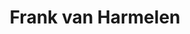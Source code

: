 ---
# Display name
title: "Frank van Harmelen"

# Role/position (e.g., (Assistant/Associate/Full) Professor, Postdoctoral Researchers, Ph.D. Candidate)
role: Reinforcement Learning

# The start and end year of being part of this group.
# If the author is an active member, leave member_end empty. Otherwise, fill in.
member_start: 
member_end:

# Organizations/Affiliations
organizations:
  - name: Delft University of Technology
    url: "https://www.tudelft.nl/"
    country: NL

# Short bio (displayed in user profile at end of posts)
bio: >
  AI4Fintech

# List each interest with a dash
interests:
  - Computational Intelligence for SE
  - Security Testing
  - Blockchain

# Social/Academic Networking
# For available icons, see: https://sourcethemes.com/academic/docs/page-builder/#icons
# For an email link, use "fas" icon pack, "envelope" icon, and a link in the
# form "mailto:your-email@example.com" or "/#contact" for contact widget.
social:
  - icon: twitter
    icon_pack: fab
    link: https://twitter.com/frankvanharmele
  - icon: linkedin-in
    icon_pack: fab
    link: https://www.linkedin.com/in/frankvanharmelen/?originalSubdomain=nl
  - icon: google-scholar
    icon_pack: ai
    link: https://scholar.google.com/citations?user=LCyfDi8AAAAJ&hl=en

# Highlight the author in author lists? (true/false)
highlight_name: true

# Organizational groups that you belong to (for People widget)
# Use one of the following values: 
#   - Management
#   - Stakeholders
#   - Track Leaders
#   - Students
#   - PhD Students
#   - MSc Students
#   - BSc Students
#   - Assistant Professor
#   - Full Professor
user_groups:
  - Track Leaders
---